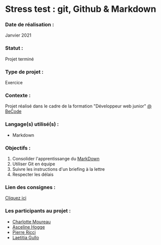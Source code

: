 # Stress test : git, Github & Markdown

### Date de réalisation :
Janvier 2021

### Statut :
Projet terminé

### Type de projet :
Exercice

### Contexte :
Projet réalisé dans le cadre de la formation "Développeur web junior" [@ BeCode](https://becode.org/)

### Langage(s) utilisé(s) :
* Markdown

### Objectifs :
1. Consolider l'apprentissange du [MarkDown](https://guides.github.com/features/mastering-markdown/)
2. Utiliser Git en équipe
3. Suivre les instructions d'un briefing à la lettre
4. Respecter les délais

### Lien des consignes :
[Cliquez ici](https://github.com/becodeorg/LIE-Jepsen-4.27/blob/master/01-the-field/02-git/04.stress-test.md)

### Les participants au projet :
* [Charlotte Moureau](https://github.com/CharlotteMoureau)
* [Asceline Hogge](https://github.com/AscelineHogge)
* [Pierre Ricci](https://github.com/RicciPierre)
* [Laetitia Gullo](https://github.com/LaetitiaGullo/)

